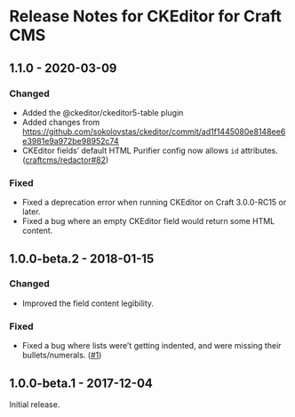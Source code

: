 # Release Notes for CKEditor for Craft CMS

## 1.1.0 - 2020-03-09

### Changed
- Added the @ckeditor/ckeditor5-table plugin
- Added changes from https://github.com/sokolovstas/ckeditor/commit/ad1f1445080e8148ee6e3981e9a972be98952c74
- CKEditor fields’ default HTML Purifier config now allows `id` attributes. ([craftcms/redactor#82](https://github.com/craftcms/redactor/issues/82))

### Fixed
- Fixed a deprecation error when running CKEditor on Craft 3.0.0-RC15 or later.
- Fixed a bug where an empty CKEditor field would return some HTML content.

## 1.0.0-beta.2 - 2018-01-15

### Changed
- Improved the field content legibility.

### Fixed
- Fixed a bug where lists were’t getting indented, and were missing their bullets/numerals. ([#1](https://github.com/craftcms/ckeditor/issues/1))

## 1.0.0-beta.1 - 2017-12-04

Initial release.
